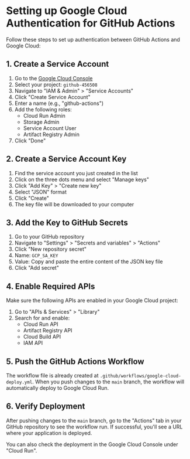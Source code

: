 # Setting up Google Cloud Authentication for GitHub Actions

Follow these steps to set up authentication between GitHub Actions and Google Cloud:

## 1. Create a Service Account

1. Go to the [Google Cloud Console](https://console.cloud.google.com/)
2. Select your project: `github-456508`
3. Navigate to "IAM & Admin" > "Service Accounts"
4. Click "Create Service Account"
5. Enter a name (e.g., "github-actions")
6. Add the following roles:
   - Cloud Run Admin
   - Storage Admin
   - Service Account User
   - Artifact Registry Admin
7. Click "Done"

## 2. Create a Service Account Key

1. Find the service account you just created in the list
2. Click on the three dots menu and select "Manage keys"
3. Click "Add Key" > "Create new key"
4. Select "JSON" format
5. Click "Create"
6. The key file will be downloaded to your computer

## 3. Add the Key to GitHub Secrets

1. Go to your GitHub repository
2. Navigate to "Settings" > "Secrets and variables" > "Actions"
3. Click "New repository secret"
4. Name: `GCP_SA_KEY`
5. Value: Copy and paste the entire content of the JSON key file
6. Click "Add secret"

## 4. Enable Required APIs

Make sure the following APIs are enabled in your Google Cloud project:

1. Go to "APIs & Services" > "Library"
2. Search for and enable:
   - Cloud Run API
   - Artifact Registry API
   - Cloud Build API
   - IAM API

## 5. Push the GitHub Actions Workflow

The workflow file is already created at `.github/workflows/google-cloud-deploy.yml`. When you push changes to the `main` branch, the workflow will automatically deploy to Google Cloud Run.

## 6. Verify Deployment

After pushing changes to the `main` branch, go to the "Actions" tab in your GitHub repository to see the workflow run. If successful, you'll see a URL where your application is deployed.

You can also check the deployment in the Google Cloud Console under "Cloud Run".
